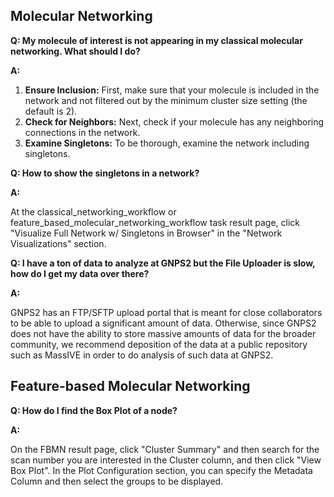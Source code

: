 ## Molecular Networking

**Q: My molecule of interest is not appearing in my classical molecular networking. What should I do?**

**A:**

1. **Ensure Inclusion:** First, make sure that your molecule is included in the network and not filtered out by the minimum cluster size setting (the default is 2).
2. **Check for Neighbors:** Next, check if your molecule has any neighboring connections in the network. 
3. **Examine Singletons:** To be thorough, examine the network including singletons.

**Q: How to show the singletons in a network?**

**A:**

At the classical_networking_workflow or feature_based_molecular_networking_workflow task result page, click "Visualize Full Network  w/ Singletons in Browser" in the "Network Visualizations" section.


**Q: I have a ton of data to analyze at GNPS2 but the File Uploader is slow, how do I get my data over there?**

**A:**

GNPS2 has an FTP/SFTP upload portal that is meant for close collaborators to be able to upload a significant amount of data. Otherwise, since GNPS2 does not have the ability to store massive amounts of data for the broader community, we recommend deposition of the data at a public repository such as MassIVE in order to do analysis of such data at GNPS2. 

## Feature-based Molecular Networking

**Q: How do I find the Box Plot of a node?**

**A:**

On the FBMN result page, click "Cluster Summary" and then search for the scan number you are interested in the Cluster column, and then click "View Box Plot". In the Plot Configuration section, you can specify the Metadata Column and then select the groups to be displayed.
